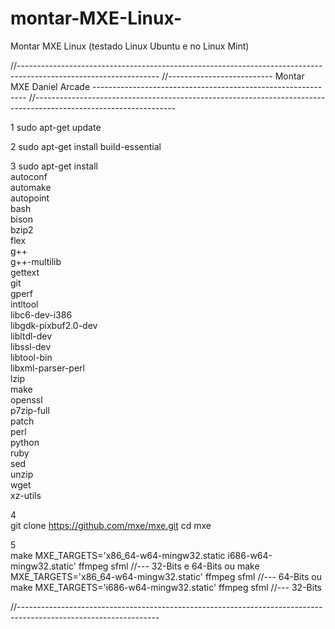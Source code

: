 # montar-MXE-Linux-
Montar MXE Linux (testado Linux Ubuntu e no Linux Mint)

//-----------------------------------------------------------------------------------------------------------------
//-------------------------- Montar MXE Daniel Arcade -------------------------------------------------------------
//-----------------------------------------------------------------------------------------------------------------

1
sudo apt-get update

2
sudo apt-get install build-essential

3
sudo apt-get install \
    autoconf \
    automake \
    autopoint \
    bash \
    bison \
    bzip2 \
    flex \
    g++ \
    g++-multilib \
    gettext \
    git \
    gperf \
    intltool \
    libc6-dev-i386 \
    libgdk-pixbuf2.0-dev \
    libltdl-dev \
    libssl-dev \
    libtool-bin \
    libxml-parser-perl \
    lzip \
    make \
    openssl \
    p7zip-full \
    patch \
    perl \
    python \
    ruby \
    sed \
    unzip \
    wget \
    xz-utils

4	
git clone https://github.com/mxe/mxe.git
cd mxe
		
5	
make MXE_TARGETS='x86_64-w64-mingw32.static i686-w64-mingw32.static' ffmpeg sfml  //--- 32-Bits e 64-Bits
ou
make MXE_TARGETS='x86_64-w64-mingw32.static' ffmpeg sfml  //--- 64-Bits
ou
make MXE_TARGETS='i686-w64-mingw32.static' ffmpeg sfml  //--- 32-Bits

//-----------------------------------------------------------------------------------------------------------------
